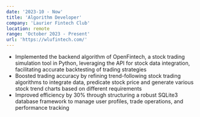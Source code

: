```yaml
---
date: '2023-10 - Now'
title: 'Algorithm Developer'
company: 'Laurier Fintech Club'
location: remote
range: 'October 2023 - Present'
url: 'https://wlufintech.com/'
---
```


- Implemented the backend algorithm of OpenFintech, a stock trading simulation tool in Python, leveraging the
  API for stock data integration, facilitating accurate backtesting of trading strategies
- Boosted trading accuracy by refining trend-following stock trading algorithms to integrate data,
  predicate stock price and generate various stock trend charts based on different requirements
- Improved efficiency by 30% through structuring a robust SQLite3 database framework to manage user profiles, trade operations, and performance tracking
